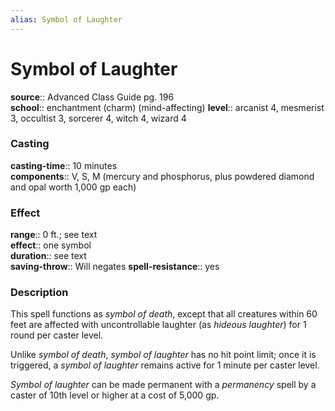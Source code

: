 ```yaml
---
alias: Symbol of Laughter
---
```


# Symbol of Laughter 

**source**:: Advanced Class Guide pg. 196  
**school**:: enchantment (charm) (mind-affecting)
**level**:: arcanist 4, mesmerist 3, occultist 3, sorcerer 4, witch 4, wizard 4

### Casting 

**casting-time**:: 10 minutes  
**components**:: V, S, M (mercury and phosphorus, plus powdered diamond and opal worth 1,000 gp each)

### Effect 

**range**:: 0 ft.; see text  
**effect**:: one symbol  
**duration**:: see text  
**saving-throw**:: Will negates
**spell-resistance**:: yes

### Description 

This spell functions as *symbol of death*, except that all creatures within 60 feet are affected with uncontrollable laughter (as *hideous laughter*) for 1 round per caster level.  
  
Unlike *symbol of death*, *symbol of laughter* has no hit point limit; once it is triggered, a *symbol of laughter* remains active for 1 minute per caster level.  
  
*Symbol of laughter* can be made permanent with a *permanency* spell by a caster of 10th level or higher at a cost of 5,000 gp.
